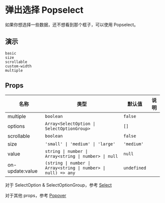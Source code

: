 # 弹出选择 Popselect

如果你想选择一些数据，还不想看到那个框子，可以使用 Popselect。

## 演示
```demo
basic
size
scrollable
custom-width
multiple
```

## Props

|名称|类型|默认值|说明|
|-|-|-|-|
|multiple|`boolean`|`false`||
|options|`Array<SelectOption \| SelectOptionGroup>`|`[]`||
|scrollable|`boolean`|`false`||
|size|`'small' \| 'medium' \| 'large'`|`'medium'`||
|value|`string \| number \| Array<string \| number> \| null`|`null`||
|on-update:value|`(string \| number \| Array<string \| number> \| null) => any`|`undefined`||

对于 SelectOption & SelectOptionGroup，参考 [Select](n-select#SelectOption-Type)

对于其他 props，参考 [Popover](n-popover#Props)